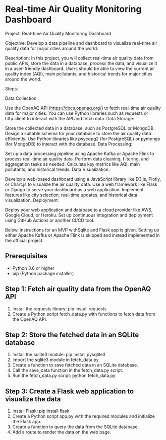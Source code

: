 # Real-time Air Quality Monitoring Dashboard

Project: Real-time Air Quality Monitoring Dashboard

Objective: Develop a data pipeline and dashboard to visualize real-time air quality data for major cities around the world.

Description: In this project, you will collect real-time air quality data from public APIs, store the data in a database, process the data, and visualize it in a user-friendly dashboard. Users should be able to view the current air quality index (AQI), main pollutants, and historical trends for major cities around the world.

Steps:

Data Collection:

Use the OpenAQ API (https://docs.openaq.org/) to fetch real-time air quality data for major cities.
You can use Python libraries such as requests or http.client to interact with the API and fetch data.
Data Storage:

Store the collected data in a database, such as PostgreSQL or MongoDB.
Design a suitable schema for your database to store the air quality data efficiently.
Use Python libraries like psycopg2 (for PostgreSQL) or pymongo (for MongoDB) to interact with the database.
Data Processing:

Set up a data processing pipeline using Apache Kafka or Apache Flink to process real-time air quality data.
Perform data cleaning, filtering, and aggregation tasks as needed.
Calculate key metrics like AQI, main pollutants, and historical trends.
Data Visualization:

Develop a web-based dashboard using a JavaScript library like D3.js, Plotly, or Chart.js to visualize the air quality data.
Use a web framework like Flask or Django to serve your dashboard as a web application.
Implement features like city selection, real-time updates, and historical data visualization.
Deployment:

Deploy your web application and database to a cloud provider like AWS, Google Cloud, or Heroku.
Set up continuous integration and deployment using GitHub Actions or another CI/CD tool.

Below. instructions for an MVP withSqlite and Flask app is given. Setting up either Apache Kafka or Apache Flink is skipped and instead implemented in the official project.

## Prerequisites

- Python 3.6 or higher
- pip (Python package installer)

## Step 1: Fetch air quality data from the OpenAQ API

1. Install the requests library: pip install requests
2. Create a Python script fetch_data.py with functions to fetch data from the OpenAQ API.

## Step 2:  Store the fetched data in an SQLite database

1. Install the sqlite3 module: pip install pysqlite3
2. Import the sqlite3 module in fetch_data.py.
3. Create a function to save fetched data in an SQLite database.
4. Call the save_data function in the fetch_data.py script.
5. Run the fetch_data.py script: python fetch_data.py

## Step 3: Create a Flask web application to visualize the data

1. Install Flask: pip install flask
2. Create a Python script app.py with the required modules and initialize the Flask app.
3. Create a function to query the data from the SQLite database.
4. Add a route to render the data on the web page.
